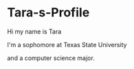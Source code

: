 # Tara-s-Profile

Hi my name is Tara

I'm a sophomore at Texas State University

and a computer science major.
